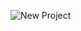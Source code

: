 ![New Project](https://user-images.githubusercontent.com/107117774/224504073-fa4681e7-6ad6-426c-9c02-30a54d3ef9d6.png)
